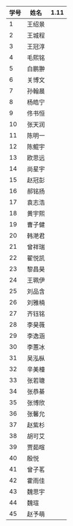 | 学号 | 姓名   |  1.11    |
| ---- | ------ | ---- |
| 1    | 王绍景 |      |
| 2    | 王城程 |      |
| 3    | 王冠淳 |      |
| 4    | 毛熙铭 |      |
| 5    | 白鹏翀 |      |
| 6    | 关博文 |      |
| 7    | 孙翰晨 |      |
| 8    | 杨皓宁 |      |
| 9    | 佟书恒 |      |
| 10   | 张天润 |      |
| 11   | 陈明一 |      |
| 12   | 陈鲲宇 |      |
| 13   | 欧思远 |      |
| 14   | 尚星宇 |      |
| 15   | 赵冠彭 |      |
| 16   | 郝铭扬 |      |
| 17   | 袁志浩 |      |
| 18   | 黄宇熙 |      |
| 19   | 曹子健 |      |
| 20   | 韩滟君 |      |
| 21   | 曾祥瑞 |      |
| 22   | 翟悦凯 |      |
| 23   | 黎昌昊 |      |
| 24   | 王珮伊 |      |
| 25   | 刘品含 |      |
| 26   | 刘雅楠 |      |
| 27   | 齐钰铭 |      |
| 28   | 李昊薇 |      |
| 29   | 李逸涵 |      |
| 30   | 李蕙冰 |      |
| 31   | 吴泓枞 |      |
| 32   | 辛美橦 |      |
| 33   | 张若瑭 |      |
| 34   | 张恭綦 |      |
| 35   | 张博欣 |      |
| 36   | 张馨允 |      |
| 37   | 赵紫杉 |      |
| 38   | 胡可艾 |      |
| 39   | 贾茹暄 |      |
| 40   | 殷悦   |      |
| 41   | 曾子茗 |      |
| 42   | 霍雨佳 |      |
| 43   | 魏思宇 |      |
| 44   | 魏瑄   |      |
| 45   | 赵予萌 |      |
